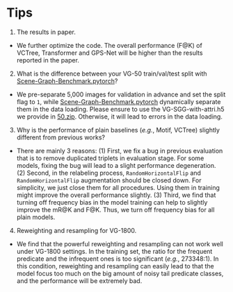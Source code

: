 # Tips
1. The results in paper.
- We further optimize the code. 
The overall performance (F@K) of VCTree, Transformer and GPS-Net will be higher than the results reported in the paper.

2. What is the difference between your VG-50 train/val/test split with [Scene-Graph-Benchmark.pytorch](https://github.com/KaihuaTang/Scene-Graph-Benchmark.pytorch)?
- We pre-separate 5,000 images for validation in advance and set the split flag to `1`, 
while [Scene-Graph-Benchmark.pytorch](https://github.com/KaihuaTang/Scene-Graph-Benchmark.pytorch) dynamically separate them in the data loading.
Please ensure to use the VG-SGG-with-attri.h5 we provide in [50.zip](https://drive.google.com/file/d/1JWa9DAxIlUc5wZsL6QM_29awKIGh7WrK/view?usp=sharing).
Otherwise, it will lead to errors in the data loading.

3. Why is the performance of plain baselines (_e.g._, Motif, VCTree) slightly different from previous works?
- There are mainly 3 reasons:
(1) First, we fix a bug in previous evaluation that is to remove duplicated triplets in evaluation stage.
For some models, fixing the bug will lead to a slight performance degeneration.
(2) Second, in the relabeling process, `RandomHorizontalFlip` and `RandomHorizontalFlip` augmentation should be closed down.
For simplicity, we just close them for all procedures.
Using them in training might improve the overall performance slightly.
(3) Third, we find that turning off frequency bias in the model training can help to slightly improve the mR@K and F@K.
Thus, we turn off frequency bias for all plain models. 

4. Reweighting and resampling for VG-1800.
- We find that the powerful reweighting and resampling can not work well under VG-1800 settings.
In the training set, the ratio for the frequent predicate and the infrequent ones is too significant (_e.g._, 273348:1).
In this condition, reweighting and resampling can easily lead to that the model focus too much 
on the big amount of noisy tail predicate classes, and the performance will be extremely bad.

